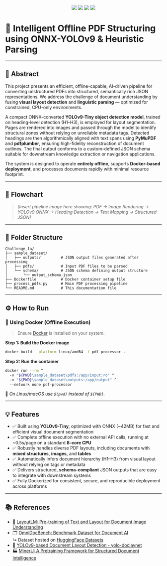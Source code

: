 <p align="center">
  <img src="https://img.shields.io/badge/Model%20Size-42MB-blueviolet?style=for-the-badge"/>
  <img src="https://img.shields.io/badge/Runtime-Offline%20%7C%20CPU--Only-success?style=for-the-badge"/>
  <img src="https://img.shields.io/badge/Execution%20Time-~0.5s%2Fpage-yellow?style=for-the-badge"/>
  <img src="https://img.shields.io/badge/Tech Stack-Python%20%7C%20ONNX%20%7C%20YOLOv9-Tiny-ff69b4?style=for-the-badge"/>
</p>

# 🧠 Intelligent Offline PDF Structuring using ONNX-YOLOv9 & Heuristic Parsing

---

## 📌 Abstract

This project presents an efficient, offline-capable, AI-driven pipeline for converting unstructured PDFs into structured, semantically rich JSON representations. We address the challenge of document understanding by fusing **visual layout detection** and **linguistic parsing** — optimized for constrained, CPU-only environments.

A compact ONNX-converted **YOLOv9-Tiny object detection model**, trained on heading-level detection (H1–H3), is employed for layout segmentation. Pages are rendered into images and passed through the model to identify structural zones without relying on unreliable metadata tags. Detected headings are then algorithmically aligned with text spans using **PyMuPDF** and **pdfplumber**, ensuring high-fidelity reconstruction of document outlines. The final output conforms to a custom-defined JSON schema suitable for downstream knowledge extraction or navigation applications.

The system is designed to operate **entirely offline**, supports **Docker-based deployment**, and processes documents rapidly with minimal resource footprint.

---

## 🔁 Flowchart  
> *(Insert pipeline image here showing: PDF → Image Rendering → YOLOv9 ONNX → Heading Detection → Text Mapping → Structured JSON)*

---

## 📁 Folder Structure

```
Challenge_1a/
├── sample_dataset/
│   ├── outputs/         # JSON output files generated after processing
│   ├── pdfs/            # Input PDF files to be parsed
│   └── schema/          # JSON schema defining output structure
│       └── output_schema.json
├── Dockerfile           # Docker container setup file
├── process_pdfs.py      # Main PDF processing pipeline
└── README.md            # This documentation file
```

---

## ⚙️ How to Run

### 🐳 Using Docker (Offline Execution)

> Ensure [Docker](https://docs.docker.com/get-docker/) is installed on your system.

**Step 1: Build the Docker image**
```bash
docker build --platform linux/amd64 -t pdf-processor .
```

**Step 2: Run the container**
```bash
docker run --rm ^
  -v "${PWD}\sample_dataset\pdfs:/app/input:ro" ^
  -v "${PWD}\sample_dataset\outputs:/app/output" ^
  --network none pdf-processor
```

📌 *On Linux/macOS use `$(pwd)` instead of `${PWD}`.*

---

## 💡 Features

- ✅ Built using **YOLOv9-Tiny**, optimized with ONNX (~42MB) for fast and efficient visual document segmentation  
- ✅ Complete offline execution with no external API calls, running at ~0.5s/page on a standard **8-core CPU**  
- ✅ Robustly handles diverse PDF layouts, including documents with **mixed structures**, **images**, and **tables**  
- ✅ Automatically infers document hierarchy (H1–H3) from visual layout without relying on tags or metadata  
- ✅ Delivers structured, **schema-compliant** JSON outputs that are easy to integrate with downstream systems  
- ✅ Fully Dockerized for consistent, secure, and reproducible deployment across platforms  

---

## 📚 References

- 📄 [LayoutLM: Pre-training of Text and Layout for Document Image Understanding](https://arxiv.org/pdf/1809.01477)
- 🗂️ [OmniDocBench: Benchmark Dataset for Document AI](https://github.com/opendatalab/OmniDocBench)  
  ↳ Dataset hosted on [HuggingFace Datasets](https://huggingface.co/datasets/opendatalab/OmniDocBench)
- 🧠 [YOLOv9-based Document Layout Detection - yolo-doclaynet](https://github.com/ppaanngggg/yolo-doclaynet)
- 🏭 [MinerU: A Pretraining Framework for Structured Document Intelligence](https://github.com/ope)
